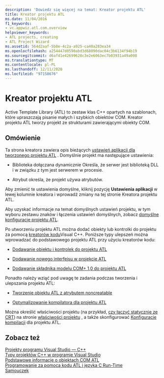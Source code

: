 ```yaml
---
description: 'Dowiedz się więcej na temat: Kreator projektu ATL'
title: Kreator projektu ATL
ms.date: 11/04/2016
f1_keywords:
- vc.appwiz.atl.com.overview
helpviewer_keywords:
- ATL projects, creating
- ATL Project Wizard
ms.assetid: 564d2aaf-5b8e-4c2a-a925-ca40a283ea34
ms.openlocfilehash: a254447d0590abd3d68090dac04c3b6134f94b19
ms.sourcegitcommit: d6af41e42699628c3e2e6063ec7b03931a49a098
ms.translationtype: MT
ms.contentlocale: pl-PL
ms.lasthandoff: 12/11/2020
ms.locfileid: "97158676"
---
```

# <a name="atl-project-wizard"></a>Kreator projektu ATL

Active Template Library (ATL) to zestaw klas C++ opartych na szablonach, które upraszczają pisanie małych i szybkich obiektów COM. Kreator projektu ATL tworzy projekt ze strukturami zawierającymi obiekty COM.

## <a name="overview"></a>Omówienie

Ta strona kreatora zawiera opis bieżących [ustawień aplikacji dla tworzonego projektu ATL](../../atl/reference/application-settings-atl-project-wizard.md) . Domyślnie projekt ma następujące ustawienia:

- Biblioteka dołączana dynamicznie Określa, że serwer jest biblioteką DLL i w związku z tym jest serwerem w procesie.

- Atrybut określa, że projekt używa atrybutów.

Aby zmienić te ustawienia domyślne, kliknij pozycję **Ustawienia aplikacji** w lewej kolumnie kreatora i wprowadź zmiany na tej stronie Kreatora projektu ATL.

Aby uzyskać informacje na temat domyślnych ustawień projektu, w tym wyboru zestawu znaków i łączenia ustawień domyślnych, zobacz [domyślne konfiguracje projektu ATL](../../atl/reference/default-atl-project-configurations.md).

Po utworzeniu projektu ATL można dodać obiekty lub kontrolki do projektu za pomocą [kreatorów kodu](../../ide/adding-functionality-with-code-wizards-cpp.md)Visual C++. Poniższe typy ulepszeń można wprowadzać do podstawowego projektu ATL przy użyciu kreatorów kodu:

- [Dodawanie obiektu i kontrolek do projektu ATL](../../atl/reference/adding-objects-and-controls-to-an-atl-project.md)

- [Dodawanie nowego interfejsu w projekcie ATL](../../atl/reference/adding-a-new-interface-in-an-atl-project.md)

- [Dodawanie składnika modelu COM+ 1,0 do projektu ATL](../../atl/reference/adding-an-atl-com-plus-1-0-component.md)

Ponadto należy wziąć pod uwagę te zadania podczas tworzenia i ulepszania projektu ATL:

- [Tworzenie obiektu ATL z atrybutem noncreatable](../../atl/reference/making-an-atl-object-noncreatable.md)

- [Optymalizowanie kompilatora dla projektu ATL](../../atl/reference/specifying-compiler-optimization-for-an-atl-project.md)

Można określić właściwości projektu (na przykład, [czy łączyć statycznie ze CRT](../../atl/programming-with-atl-and-c-run-time-code.md)) na stronie [właściwości projektu](../../build/reference/general-property-page-project.md) , a także skonfigurować [Konfiguracje kompilacji](/visualstudio/ide/understanding-build-configurations) dla projektu ATL.

## <a name="see-also"></a>Zobacz też

[Projekty programu Visual Studio — C++](../../build/creating-and-managing-visual-cpp-projects.md)<br/>
[Typy projektów C++ w programie Visual Studio](../../build/reference/visual-cpp-project-types.md)<br/>
[Podstawowe informacje o obiektach COM ATL](../../atl/fundamentals-of-atl-com-objects.md)<br/>
[Programowanie za pomocą kodu ATL i języka C Run-Time](../../atl/programming-with-atl-and-c-run-time-code.md)<br/>
[Samouczek](../../atl/active-template-library-atl-tutorial.md)
